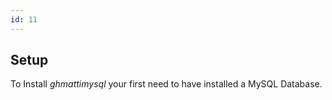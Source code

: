 ```yaml
---
id: 11
---
```

## Setup

To Install *ghmattimysql* your first need to have installed a MySQL Database.